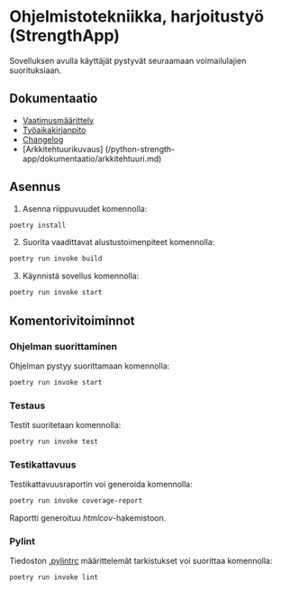 # Ohjelmistotekniikka, harjoitustyö (StrengthApp)

Sovelluksen avulla käyttäjät pystyvät seuraamaan voimailulajien suorituksiaan.

## Dokumentaatio
- [Vaatimusmäärittely](/python-strength-app/dokumentaatio/vaatimusmaarittely.md)
- [Työaikakirjanpito](/python-strength-app/dokumentaatio/tyoaikakirjanpito.md)
- [Changelog](/python-strength-app/dokumentaatio/changelog.md)
- [Arkkitehtuurikuvaus] (/python-strength-app/dokumentaatio/arkkitehtuuri.md)

## Asennus

1. Asenna riippuvuudet komennolla:

```bash
poetry install
```

2. Suorita vaadittavat alustustoimenpiteet komennolla:

```bash
poetry run invoke build
```

3. Käynnistä sovellus komennolla:

```bash
poetry run invoke start
```

## Komentorivitoiminnot

### Ohjelman suorittaminen

Ohjelman pystyy suorittamaan komennolla:

```bash
poetry run invoke start
```

### Testaus

Testit suoritetaan komennolla:

```bash
poetry run invoke test
```

### Testikattavuus

Testikattavuusraportin voi generoida komennolla:

```bash
poetry run invoke coverage-report
```

Raportti generoituu _htmlcov_-hakemistoon.

### Pylint

Tiedoston [.pylintrc](./python-strength-app/.pylintrc) määrittelemät tarkistukset voi suorittaa komennolla:

```bash
poetry run invoke lint
```




